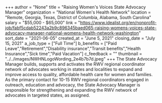 +++
author = "None"
title = "Raising Women's Voices State Advocacy Manager"
organization = "National Women's Health Network"
location = "Remote, Georgia, Texas, District of Columbia, Alabama, South Carolina"
salary = "$55,000 - $65,000"
link = "https://www.idealist.org/en/nonprofit-job/fabf5cdab52243a2b9c896345baed065-raising-womens-voices-state-advocacy-manager-national-womens-health-network-washington"
sort_date = "2021-06-05"
created_at = "June 5, 2021"
closing_date = "July 15, 2021"
a_job_type = ["Full Time"]
b_benefits = ["Paid Leave","Retirement","Disability insurance","Transit benefits","Health Insurance","Sick time","Paid Vacation"]
c_feedback = ""
thumbnail = "../../images/NWHNLogoWording_2e4b7b7d.jpeg"
+++
The State Advocacy Manager builds, supports and activates the RWV regional coordinator network of advocates working in states and localities to expand and improve access to quality, affordable health care for women and families.  As the primary contact for 10-15 RWV regional coordinators engaged in outreach, education and advocacy, the State Advocacy Manager is responsible for strengthening and expanding the RWV network of advocates in targeted states, as assigned.